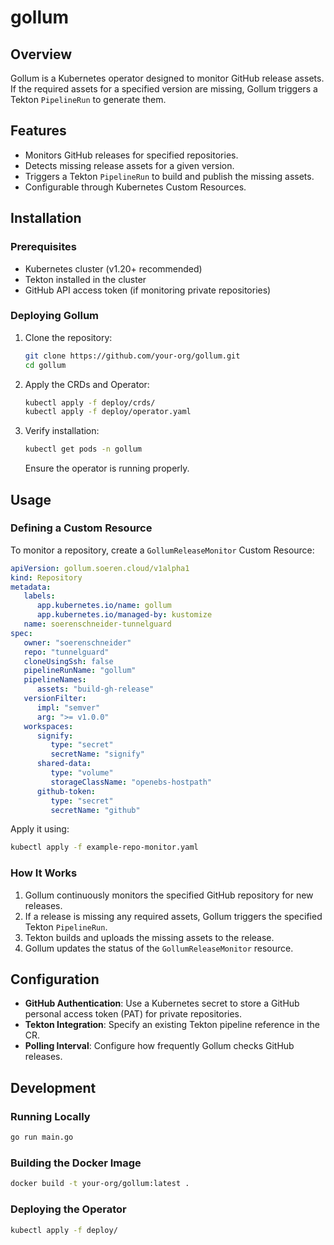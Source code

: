 # gollum

## Overview
Gollum is a Kubernetes operator designed to monitor GitHub release assets. If the required assets for a specified version are missing, Gollum triggers a Tekton `PipelineRun` to generate them.

## Features
- Monitors GitHub releases for specified repositories.
- Detects missing release assets for a given version.
- Triggers a Tekton `PipelineRun` to build and publish the missing assets.
- Configurable through Kubernetes Custom Resources.

## Installation
### Prerequisites
- Kubernetes cluster (v1.20+ recommended)
- Tekton installed in the cluster
- GitHub API access token (if monitoring private repositories)

### Deploying Gollum
1. Clone the repository:
   ```sh
   git clone https://github.com/your-org/gollum.git
   cd gollum
   ```
2. Apply the CRDs and Operator:
   ```sh
   kubectl apply -f deploy/crds/
   kubectl apply -f deploy/operator.yaml
   ```
3. Verify installation:
   ```sh
   kubectl get pods -n gollum
   ```
   Ensure the operator is running properly.

## Usage
### Defining a Custom Resource
To monitor a repository, create a `GollumReleaseMonitor` Custom Resource:

```yaml
apiVersion: gollum.soeren.cloud/v1alpha1
kind: Repository
metadata:
   labels:
      app.kubernetes.io/name: gollum
      app.kubernetes.io/managed-by: kustomize
   name: soerenschneider-tunnelguard
spec:
   owner: "soerenschneider"
   repo: "tunnelguard"
   cloneUsingSsh: false
   pipelineRunName: "gollum"
   pipelineNames:
      assets: "build-gh-release"
   versionFilter:
      impl: "semver"
      arg: ">= v1.0.0"
   workspaces:
      signify:
         type: "secret"
         secretName: "signify"
      shared-data:
         type: "volume"
         storageClassName: "openebs-hostpath"
      github-token:
         type: "secret"
         secretName: "github"
```

Apply it using:
```sh
kubectl apply -f example-repo-monitor.yaml
```

### How It Works
1. Gollum continuously monitors the specified GitHub repository for new releases.
2. If a release is missing any required assets, Gollum triggers the specified Tekton `PipelineRun`.
3. Tekton builds and uploads the missing assets to the release.
4. Gollum updates the status of the `GollumReleaseMonitor` resource.

## Configuration
- **GitHub Authentication**: Use a Kubernetes secret to store a GitHub personal access token (PAT) for private repositories.
- **Tekton Integration**: Specify an existing Tekton pipeline reference in the CR.
- **Polling Interval**: Configure how frequently Gollum checks GitHub releases.

## Development
### Running Locally
```sh
go run main.go
```
### Building the Docker Image
```sh
docker build -t your-org/gollum:latest .
```
### Deploying the Operator
```sh
kubectl apply -f deploy/
```
